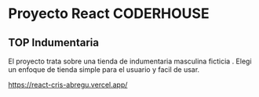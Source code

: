 # Proyecto React CODERHOUSE

## TOP Indumentaria

El proyecto trata sobre una tienda de indumentaria masculina ficticia .
Elegi un enfoque de tienda simple para el usuario y facil de usar.
 
 https://react-cris-abregu.vercel.app/
